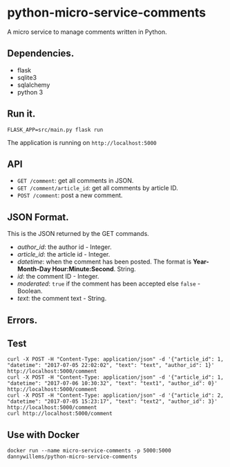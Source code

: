 # python-micro-service-comments

A micro service to manage comments written in Python.

## Dependencies.

- flask
- sqlite3
- sqlalchemy
- python 3

## Run it.

```
FLASK_APP=src/main.py flask run
```

The application is running on `http://localhost:5000`

## API

- `GET /comment`: get all comments in JSON.
- `GET /comment/article_id`: get all comments by article ID.
- `POST /comment`: post a new comment.

## JSON Format.

This is the JSON returned by the GET commands.

- *author_id*: the author id - Integer.
- *article_id*: the article id - Integer.
- *datetime*: when the comment has been posted. The format is **Year-Month-Day Hour:Minute:Second**. String.
- *id*: the comment ID - Integer.
- *moderated*: `true` if the comment has been accepted else `false` - Boolean.
- *text*: the comment text - String.

## Errors.


## Test

```
curl -X POST -H "Content-Type: application/json" -d '{"article_id": 1, "datetime": "2017-07-05 22:02:02", "text": "text", "author_id": 1}' http://localhost:5000/comment
curl -X POST -H "Content-Type: application/json" -d '{"article_id": 1, "datetime": "2017-07-06 10:30:32", "text": "text1", "author_id": 0}' http://localhost:5000/comment
curl -X POST -H "Content-Type: application/json" -d '{"article_id": 2, "datetime": "2017-07-05 15:23:17", "text": "text2", "author_id": 3}' http://localhost:5000/comment
curl http://localhost:5000/comment
```
## Use with Docker

```
docker run --name micro-service-comments -p 5000:5000 dannywillems/python-micro-service-comments
```
